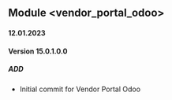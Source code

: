 ## Module <vendor_portal_odoo>

#### 12.01.2023
#### Version 15.0.1.0.0
##### ADD
- Initial commit for Vendor Portal Odoo

